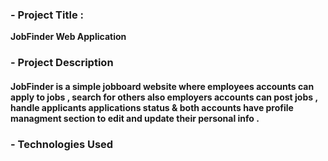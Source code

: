 ### - Project Title :
**JobFinder Web Application**

### - Project Description
#### JobFinder is a simple jobboard website where employees accounts can apply to jobs , search for others also employers accounts can post jobs , handle applicants applications status & both accounts have profile managment section to edit and update their personal info .

### - Technologies Used

